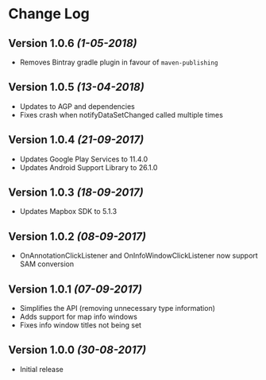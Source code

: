 Change Log
==========

Version 1.0.6 *(1-05-2018)*
----------------------------

 * Removes Bintray gradle plugin in favour of `maven-publishing` 

Version 1.0.5 *(13-04-2018)*
----------------------------

  * Updates to AGP and dependencies
  * Fixes crash when notifyDataSetChanged called multiple times

Version 1.0.4 *(21-09-2017)*
----------------------------

  * Updates Google Play Services to 11.4.0
  * Updates Android Support Library to 26.1.0

Version 1.0.3 *(18-09-2017)*
----------------------------

  * Updates Mapbox SDK to 5.1.3
  
Version 1.0.2 *(08-09-2017)*
----------------------------

  * OnAnnotationClickListener and OnInfoWindowClickListener now support SAM conversion
  
Version 1.0.1 *(07-09-2017)*
----------------------------

  * Simplifies the API (removing unnecessary type information)
  * Adds support for map info windows
  * Fixes info window titles not being set
 
Version 1.0.0 *(30-08-2017)*
----------------------------

  * Initial release
